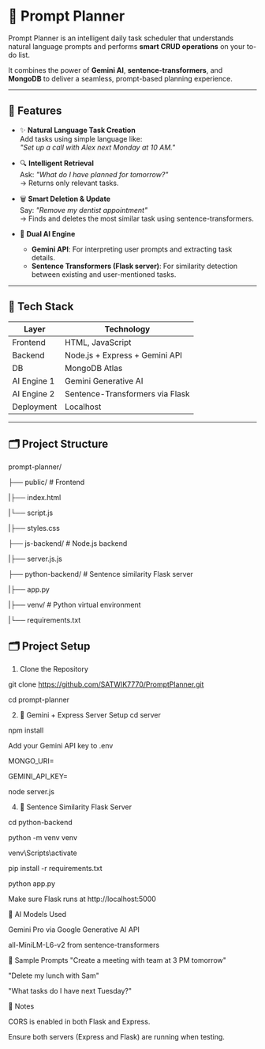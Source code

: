 # 🧠 Prompt Planner

Prompt Planner is an intelligent daily task scheduler that understands natural language prompts and performs **smart CRUD operations** on your to-do list.

It combines the power of **Gemini AI**, **sentence-transformers**, and **MongoDB** to deliver a seamless, prompt-based planning experience.

---


## 🚀 Features


- ✨ **Natural Language Task Creation**  
  Add tasks using simple language like:  
  _"Set up a call with Alex next Monday at 10 AM."_
  

- 🔍 **Intelligent Retrieval**  
  Ask: _"What do I have planned for tomorrow?"_  
  → Returns only relevant tasks.
  

- 🗑️ **Smart Deletion & Update**  
  Say: _"Remove my dentist appointment"_  
  → Finds and deletes the most similar task using sentence-transformers.
  

- 🧠 **Dual AI Engine**  
  - **Gemini API**: For interpreting user prompts and extracting task details.
  - **Sentence Transformers (Flask server)**: For similarity detection between existing and user-mentioned tasks.
  

---


## 🧱 Tech Stack

| Layer        | Technology                      |
|--------------|----------------------------------|
| Frontend     | HTML, JavaScript                 |
| Backend      | Node.js + Express + Gemini API   |
| DB           | MongoDB Atlas                    |
| AI Engine 1  | Gemini Generative AI             |
| AI Engine 2  | Sentence-Transformers via Flask  |
| Deployment   | Localhost                        |

---


## 🗂️ Project Structure

prompt-planner/

├── public/ # Frontend

|├── index.html

|└── script.js

|├── styles.css

├── js-backend/ # Node.js backend

|├── server.js.js


├── python-backend/ # Sentence similarity Flask server

|├── app.py

|├── venv/ # Python virtual environment

|└── requirements.txt


## 🗂️ Project Setup

1. Clone the Repository

git clone https://github.com/SATWIK7770/PromptPlanner.git

cd prompt-planner


2. 🧠 Gemini + Express Server Setup
cd server

npm install

  Add your Gemini API key to .env
  
  MONGO_URI=<your-mongodb-uri>
  
  GEMINI_API_KEY=<your-gemini-api-key>
  
node server.js


4. 🤖 Sentence Similarity Flask Server
   
cd python-backend

python -m venv venv

venv\Scripts\activate

pip install -r requirements.txt

python app.py


Make sure Flask runs at http://localhost:5000



🧠 AI Models Used

Gemini Pro via Google Generative AI API

all-MiniLM-L6-v2 from sentence-transformers



🧪 Sample Prompts
"Create a meeting with team at 3 PM tomorrow"

"Delete my lunch with Sam"

"What tasks do I have next Tuesday?"



📌 Notes

CORS is enabled in both Flask and Express.

Ensure both servers (Express and Flask) are running when testing.

